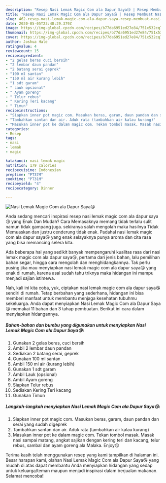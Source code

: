 ```yaml
---
description: "Resep Nasi Lemak Magic Com ala Dapur Saya😘 | Resep Membuat Nasi Lemak Magic Com ala Dapur Saya😘 Yang Menggugah Selera"
title: "Resep Nasi Lemak Magic Com ala Dapur Saya😘 | Resep Membuat Nasi Lemak Magic Com ala Dapur Saya😘 Yang Menggugah Selera"
slug: 462-resep-nasi-lemak-magic-com-ala-dapur-saya-resep-membuat-nasi-lemak-magic-com-ala-dapur-saya-yang-menggugah-selera
date: 2020-05-05T23:48:29.379Z
image: https://img-global.cpcdn.com/recipes/b77da6951ed27e84/751x532cq70/nasi-lemak-magic-com-ala-dapur-saya😘-foto-resep-utama.jpg
thumbnail: https://img-global.cpcdn.com/recipes/b77da6951ed27e84/751x532cq70/nasi-lemak-magic-com-ala-dapur-saya😘-foto-resep-utama.jpg
cover: https://img-global.cpcdn.com/recipes/b77da6951ed27e84/751x532cq70/nasi-lemak-magic-com-ala-dapur-saya😘-foto-resep-utama.jpg
author: Joshua Hale
ratingvalue: 4
reviewcount: 15
recipeingredient:
- "2 gelas beras cuci bersih"
- "2 lembar daun pandan"
- "2 batang serai geprek"
- "100 ml santan"
- "150 ml air kurang lebih"
- "1 sdt garam"
- " Lauk opsional"
- " Ayam goreng"
- " Telur rebus"
- " Kering Teri kacang"
- " Timun"
recipeinstructions:
- "Siapkan inner pot magic com. Masukan beras, garam, daun pandan dan serai yang sudah digeprek"
- "Tambahkan santan dan air. Aduk rata (tambahkan air kalau kurang)"
- "Masukan inner pot ke dalam magic com. Tekan tombol masak. Masak nasi sampai matang, angkat sajikan dengan kering teri dan kacang, telur rebus, sambal dan ayam goreng ala Malaka. Enjoy😏"
categories:
- Resep
tags:
- nasi
- lemak
- magic

katakunci: nasi lemak magic 
nutrition: 179 calories
recipecuisine: Indonesian
preptime: "PT37M"
cooktime: "PT31M"
recipeyield: "4"
recipecategory: Dinner

---
```



![Nasi Lemak Magic Com ala Dapur Saya😘](https://img-global.cpcdn.com/recipes/b77da6951ed27e84/751x532cq70/nasi-lemak-magic-com-ala-dapur-saya😘-foto-resep-utama.jpg)

Anda sedang mencari inspirasi resep nasi lemak magic com ala dapur saya😘 yang Enak Dan Mudah? Cara Memasaknya memang tidak terlalu sulit namun tidak gampang juga. sekiranya salah mengolah maka hasilnya Tidak Memuaskan dan justru cenderung tidak enak. Padahal nasi lemak magic com ala dapur saya😘 yang enak selayaknya punya aroma dan cita rasa yang bisa memancing selera kita.

Ada beberapa hal yang sedikit banyak mempengaruhi kualitas rasa dari nasi lemak magic com ala dapur saya😘, pertama dari jenis bahan, lalu pemilihan bahan segar, hingga cara mengolah dan menghidangkannya. Tak perlu pusing jika mau menyiapkan nasi lemak magic com ala dapur saya😘 yang enak di rumah, karena asal sudah tahu triknya maka hidangan ini mampu menjadi sajian istimewa.




Nah, kali ini kita coba, yuk, ciptakan nasi lemak magic com ala dapur saya😘 sendiri di rumah. Tetap berbahan yang sederhana, hidangan ini bisa memberi manfaat untuk membantu menjaga kesehatan tubuhmu sekeluarga. Anda dapat menyiapkan Nasi Lemak Magic Com ala Dapur Saya😘 memakai 11 bahan dan 3 tahap pembuatan. Berikut ini cara dalam menyiapkan hidangannya.

<!--inarticleads1-->

##### Bahan-bahan dan bumbu yang digunakan untuk menyiapkan Nasi Lemak Magic Com ala Dapur Saya😘:

1. Gunakan 2 gelas beras, cuci bersih
1. Ambil 2 lembar daun pandan
1. Sediakan 2 batang serai, geprek
1. Gunakan 100 ml santan
1. Ambil 150 ml air (kurang lebih)
1. Gunakan 1 sdt garam
1. Ambil  Lauk (opsional)
1. Ambil  Ayam goreng
1. Siapkan  Telur rebus
1. Sediakan  Kering Teri kacang
1. Gunakan  Timun




<!--inarticleads2-->

##### Langkah-langkah menyiapkan Nasi Lemak Magic Com ala Dapur Saya😘:

1. Siapkan inner pot magic com. Masukan beras, garam, daun pandan dan serai yang sudah digeprek
1. Tambahkan santan dan air. Aduk rata (tambahkan air kalau kurang)
1. Masukan inner pot ke dalam magic com. Tekan tombol masak. Masak nasi sampai matang, angkat sajikan dengan kering teri dan kacang, telur rebus, sambal dan ayam goreng ala Malaka. Enjoy😏




Terima kasih telah menggunakan resep yang kami tampilkan di halaman ini. Besar harapan kami, olahan Nasi Lemak Magic Com ala Dapur Saya😘 yang mudah di atas dapat membantu Anda menyiapkan hidangan yang sedap untuk keluarga/teman maupun menjadi inspirasi dalam berjualan makanan. Selamat mencoba!
